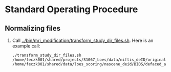 # Standard Operating Procedure

## Normalizing files

1. Call [../bin/mri_modification/transform_study_dir_files.sh](../bin/mri_modification/transform_study_dir_files.sh).  Here is an example call:

       ./transform_study_dir_files.sh /home/feczk001/shared/projects/S1067_Loes/data/niftis_deID/original/ /home/feczk001/shared/data/loes_scoring/nascene_deid/BIDS/defaced_atlas_re